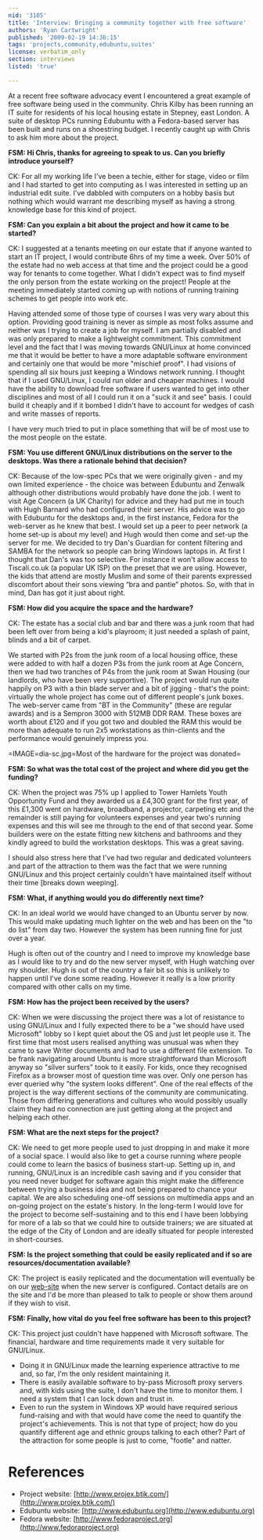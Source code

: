 ```yaml
---
nid: '3105'
title: 'Interview: Bringing a community together with free software'
authors: 'Ryan Cartwright'
published: '2009-02-19 14:36:15'
tags: 'projects,community,edubuntu,suites'
license: verbatim_only
section: interviews
listed: 'true'

---
```

At a recent free software advocacy event I encountered a great example of free software being used in the community. Chris Kilby has been running an IT suite for residents of his local housing estate in Stepney, east London. A suite of desktop PCs running Edubuntu with a Fedora-based server has been built and runs on a shoestring budget. I recently caught up with Chris to ask him more about the project.

<!--break-->

**FSM: Hi Chris, thanks for agreeing to speak to us. Can you briefly introduce yourself?**

CK: For all my working life I've been a techie, either for stage, video or film and I had started to get into computing as I was interested in setting up an industrial edit suite. I've dabbled with computers on a hobby basis but nothing which would warrant me describing myself as having a strong knowledge base for this kind of project.

**FSM: Can you explain a bit about the project and how it came to be started?**

CK: I suggested at a tenants meeting on our estate that if anyone wanted to start an IT project, I would contribute 6hrs of my time a week. Over 50% of the estate had no web access at that time and the project could be a good way for tenants to come together. What I didn't expect was to find myself the only person from the estate working on the project! People at the meeting immediately started coming up with notions of running training schemes to get people into work etc.

Having attended some of those type of courses I was very wary about this option. Providing good training is never as simple as most folks assume and neither was I trying to create a job for myself. I am partially disabled and was only prepared to make a lightweight commitment. This commitment level and the fact that I was moving towards GNU/Linux at home convinced me that it would be better to have a more adaptable software environment and certainly one that would be more "mischief proof". I had visions of spending all six hours just keeping a Windows network running. I thought that if I used GNU/Linux, I could run older and cheaper machines. I would have the ability to download free software if users wanted to get into other disciplines and most of all I could run it on a "suck it and see" basis. I could build it cheaply and if it bombed I didn't have to account for wedges of cash and write masses of reports.

I have very much tried to put in place something that will be of most use to the most people on the estate.

**FSM: You use different GNU/Linux distributions on the server to the desktops. Was there a rationale behind that decision?**

CK: Because of the low-spec PCs that we were originally given - and my own limited experience - the choice was between Edubuntu and Zenwalk although other distributions would probably have done the job. I went to visit Age Concern (a UK Charity) for advice and they had put me in touch with Hugh Barnard who had configured their server. His advice was to go with Edubuntu for the desktops and, in the first instance, Fedora for the web-server as he knew that best. I would set up a peer to peer network (a home set-up is about my level) and Hugh would then come and set-up the server for me. We decided to try Dan's Guardian for content filtering and SAMBA for the network so people can bring Windows laptops in. At first I thought that Dan's was too selective. For instance it won't allow access to Tiscali.co.uk (a popular UK ISP) on the preset that we are using. However, the kids that attend are mostly Muslim and some of their parents expressed discomfort about their sons viewing “bra and pantie” photos. So, with that in mind, Dan has got it just about right.

**FSM: How did you acquire the space and the hardware?**

CK: The estate has a social club and bar and there was a junk room that had been left over from being a kid's playroom; it just needed a splash of paint, blinds and a bit of carpet.

We started with P2s from the junk room of a local housing office,  these were added to with half a dozen P3s from the junk room at Age Concern, then we had two tranches of P4s from the junk room at Swan Housing (our landlords, who have been very supportive). The project would run quite happily on P3 with a thin blade server and a bit of jigging - that's the point: virtually the whole project has come out of different people's junk boxes. The web-server came from "BT in the Community" (these are regular awards) and is a Sempron 3000 with 512MB DDR RAM. These boxes are worth about £120 and if you got two and doubled the RAM this would be more than adequate to run 2x5  workstations as thin-clients and the performance would genuinely impress you.

=IMAGE=dia-sc.jpg=Most of the hardware for the project was donated=


**FSM: So what was the total cost of the project and where did you get the funding?**

CK: When the project was 75% up I applied to Tower Hamlets Youth Opportunity Fund and they awarded us a £4,300 grant for the first year, of this £1,300 went on hardware, broadband, a projector, carpeting etc and the remainder  is still paying for volunteers expenses and year two's running expenses and this will see me through to the end of that second year. Some builders were on the estate fitting new kitchens and bathrooms and they kindly agreed to build the workstation desktops. This was a great saving.

I should also stress here that I've had two regular and dedicated volunteers and part of the attraction to them was the fact that we were running GNU/Linux and this project certainly couldn't have maintained itself without their time [breaks down weeping].

**FSM: What, if anything would you do differently next time?**

CK: In an ideal world we would have changed to an Ubuntu server by now. This would make updating much lighter on the web and has been on the "to do list" from day two. However the system has been running fine for just over a year.

Hugh is often out of the country and I need to improve my knowledge base as I would like to try and do the new server myself, with Hugh watching over my shoulder. Hugh is out of the country a fair bit so this is unlikely to happen until I've done some reading. However it really is a low priority compared with other calls on my time.

**FSM: How has the project been received by the users?**

CK: When we were discussing the project there was a lot of resistance to using GNU/Linux and I fully expected there to be a "we should have used Microsoft" lobby so I kept quiet about the OS and just let people use it. The first time that most users realised anything was unusual was when they came to save Writer documents and had to use a different file extension. To be frank navigating around Ubuntu is more straightforward than Microsoft anyway so "silver surfers" took to it easily. For kids, once they recognised Firefox as a browser most of question time was over. Only one person has ever queried why "the system looks different". One of the real effects of the project is the way different sections of the community are communicating. Those from differing generations and cultures who would possibly usually claim they had no connection are just getting along at the project and helping each other.

**FSM: What are the next steps for the project?**

CK: We need to get more people used to just dropping in and make it more of a social space. I would also like to get a course running where people could come to learn the basics of business start-up. Setting up in, and running, GNU/Linux is an incredible cash saving and if you consider that you need never budget for software again this might make the difference between trying a business idea and not being prepared to chance your capital. We are also scheduling one-off sessions on multimedia apps and an on-going project on the estate's history. In the long-term I would love for the project to become self-sustaining and to this end I have been lobbying for more of a lab so that we could hire to outside trainers; we are situated at the edge of the City of London and are ideally situated for people interested in short-courses.

**FSM: Is the project something that could be easily replicated and if so are resources/documentation available?**

CK: The project is easily replicated and the documentation will eventually be on our [web-site](http://www.projex.btik.com/) when the new server is configured. Contact details are on the site and I'd be more than pleased to talk to people or show them around if they wish to visit.

**FSM: Finally, how vital do you feel free software has been to this project?**

CK: This project just couldn't have happened with Microsoft software. The financial, hardware and time requirements made it very suitable for GNU/Linux.

* Doing it in GNU/Linux made the learning experience attractive to me and, so far, I'm the only resident maintaining it.
* There is easily available software to by-pass Microsoft proxy servers and, with kids using the suite, I don't have the time to monitor them. I need a system that I can lock down and trust in.
* Even to run the system in Windows XP would have required serious fund-raising and with that would have come the need to quantify the project's achievements. This is not that type of project; how do you quantify different age and ethnic groups talking to each other? Part of the attraction for some people is just to come, "footle" and natter.

# References

* Project website: [http://www.projex.btik.com/](http://www.projex.btik.com/)
* Edubuntu website: [http://www.edubuntu.org](http://www.edubuntu.org)
* Fedora website: [http://www.fedoraproject.org](http://www.fedoraproject.org)
